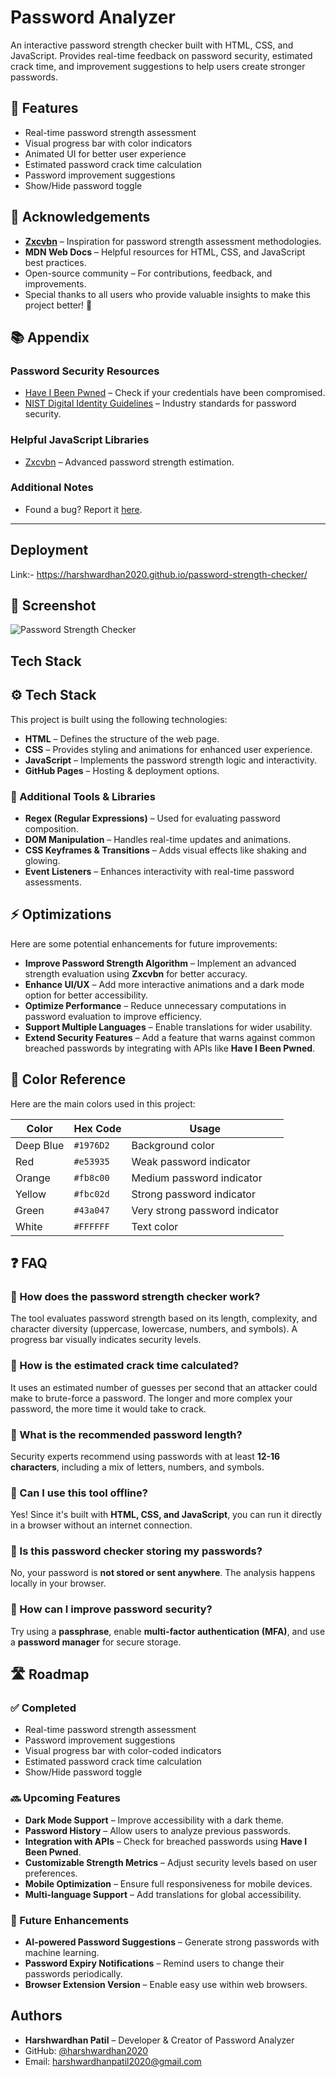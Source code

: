 
# Password Analyzer

An interactive password strength checker built with HTML, CSS, and JavaScript. Provides real-time feedback on password security, estimated crack time, and improvement suggestions to help users create stronger passwords.


 ## 🚀 Features
- Real-time password strength assessment
- Visual progress bar with color indicators
- Animated UI for better user experience
- Estimated password crack time calculation
- Password improvement suggestions
- Show/Hide password toggle



## 🙌 Acknowledgements
- **[Zxcvbn](https://github.com/dropbox/zxcvbn)** – Inspiration for password strength assessment methodologies.
- **MDN Web Docs** – Helpful resources for HTML, CSS, and JavaScript best practices.
- Open-source community – For contributions, feedback, and improvements.
- Special thanks to all users who provide valuable insights to make this project better! 🚀
## 📚 Appendix

### Password Security Resources
- [Have I Been Pwned](https://haveibeenpwned.com/) – Check if your credentials have been compromised.
- [NIST Digital Identity Guidelines](https://pages.nist.gov/800-63-3/) – Industry standards for password security.

### Helpful JavaScript Libraries
- [Zxcvbn](https://github.com/dropbox/zxcvbn) – Advanced password strength estimation.

### Additional Notes

- Found a bug? Report it [here](https://github.com/harshwardhan2020/password-strength-checker/issues).

---



## Deployment

Link:- https://harshwardhan2020.github.io/password-strength-checker/


## 📸 Screenshot

![Password Strength Checker](./password_analyzer.png)


## Tech Stack

## ⚙️ Tech Stack

This project is built using the following technologies:

- **HTML** – Defines the structure of the web page.
- **CSS** – Provides styling and animations for enhanced user experience.
- **JavaScript** – Implements the password strength logic and interactivity.
- **GitHub Pages** – Hosting & deployment options.

### 🔹 Additional Tools & Libraries
- **Regex (Regular Expressions)** – Used for evaluating password composition.
- **DOM Manipulation** – Handles real-time updates and animations.
- **CSS Keyframes & Transitions** – Adds visual effects like shaking and glowing.
- **Event Listeners** – Enhances interactivity with real-time password assessments.



## ⚡ Optimizations

Here are some potential enhancements for future improvements:

- **Improve Password Strength Algorithm** – Implement an advanced strength evaluation using **Zxcvbn** for better accuracy.
- **Enhance UI/UX** – Add more interactive animations and a dark mode option for better accessibility.
- **Optimize Performance** – Reduce unnecessary computations in password evaluation to improve efficiency.
- **Support Multiple Languages** – Enable translations for wider usability.
- **Extend Security Features** – Add a feature that warns against common breached passwords by integrating with APIs like **Have I Been Pwned**.
## 🎨 Color Reference

Here are the main colors used in this project:

| Color | Hex Code | Usage |
|-------|---------|--------|
| Deep Blue | `#1976D2` | Background color |
| Red | `#e53935` | Weak password indicator |
| Orange | `#fb8c00` | Medium password indicator |
| Yellow | `#fbc02d` | Strong password indicator |
| Green | `#43a047` | Very strong password indicator |
| White | `#FFFFFF` | Text color |

## ❓ FAQ

### 🔹 How does the password strength checker work?
The tool evaluates password strength based on its length, complexity, and character diversity (uppercase, lowercase, numbers, and symbols). A progress bar visually indicates security levels.

### 🔹 How is the estimated crack time calculated?
It uses an estimated number of guesses per second that an attacker could make to brute-force a password. The longer and more complex your password, the more time it would take to crack.

### 🔹 What is the recommended password length?
Security experts recommend using passwords with at least **12-16 characters**, including a mix of letters, numbers, and symbols.

### 🔹 Can I use this tool offline?
Yes! Since it's built with **HTML, CSS, and JavaScript**, you can run it directly in a browser without an internet connection.

### 🔹 Is this password checker storing my passwords?
No, your password is **not stored or sent anywhere**. The analysis happens locally in your browser.

### 🔹 How can I improve password security?
Try using a **passphrase**, enable **multi-factor authentication (MFA)**, and use a **password manager** for secure storage.



## 🛣️ Roadmap

### ✅ Completed
- Real-time password strength assessment
- Password improvement suggestions
- Visual progress bar with color-coded indicators
- Estimated password crack time calculation
- Show/Hide password toggle

### 🔜 Upcoming Features
- **Dark Mode Support** – Improve accessibility with a dark theme.
- **Password History** – Allow users to analyze previous passwords.
- **Integration with APIs** – Check for breached passwords using **Have I Been Pwned**.
- **Customizable Strength Metrics** – Adjust security levels based on user preferences.
- **Mobile Optimization** – Ensure full responsiveness for mobile devices.
- **Multi-language Support** – Add translations for global accessibility.

### 🚀 Future Enhancements
- **AI-powered Password Suggestions** – Generate strong passwords with machine learning.
- **Password Expiry Notifications** – Remind users to change their passwords periodically.
- **Browser Extension Version** – Enable easy use within web browsers.


## Authors

- **Harshwardhan Patil** – Developer & Creator of Password Analyzer
- GitHub: [@harshwardhan2020](https://github.com/harshwardhan2020)
- Email: harshwardhanpatil2020@gmail.com

